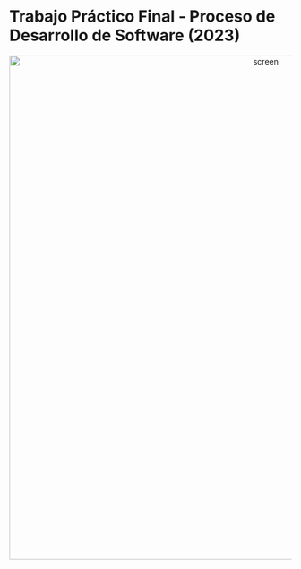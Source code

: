 # Trabajo Práctico Final - Proceso de Desarrollo de Software (2023)
<p align="center" ><img width="900" alt="screen" src="https://argentinaestudia.com/wp-content/uploads/2021/04/UADE_logo-300x214.png"></p>
